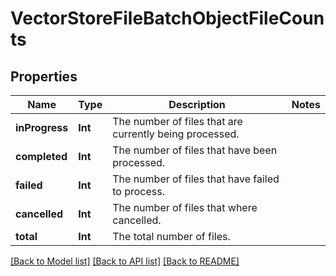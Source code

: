 # VectorStoreFileBatchObjectFileCounts

## Properties
Name | Type | Description | Notes
------------ | ------------- | ------------- | -------------
**inProgress** | **Int** | The number of files that are currently being processed. | 
**completed** | **Int** | The number of files that have been processed. | 
**failed** | **Int** | The number of files that have failed to process. | 
**cancelled** | **Int** | The number of files that where cancelled. | 
**total** | **Int** | The total number of files. | 

[[Back to Model list]](../README.md#documentation-for-models) [[Back to API list]](../README.md#documentation-for-api-endpoints) [[Back to README]](../README.md)



